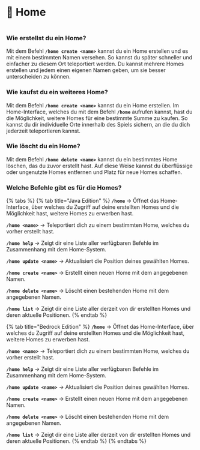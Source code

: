 # 📍 Home

<figure><img src="../.gitbook/assets/home-menü.png" alt=""><figcaption></figcaption></figure>

### Wie erstellst du ein Home?

Mit dem Befehl **`/home create <name>`** kannst du ein Home erstellen und es mit einem bestimmten Namen versehen. So kannst du später schneller und einfacher zu diesem Ort teleportiert werden. Du kannst mehrere Homes erstellen und jedem einen eigenen Namen geben, um sie besser unterscheiden zu können.

### Wie kaufst du ein weiteres Home?

Mit dem Befehl **`/home create <name>`** kannst du ein Home erstellen. Im Home-Interface, welches du mit dem Befehl **`/home`** aufrufen kannst, hast du die Möglichkeit, weitere Homes für eine bestimmte Summe zu kaufen. So kannst du dir individuelle Orte innerhalb des Spiels sichern, an die du dich jederzeit teleportieren kannst.

### Wie löscht du ein Home?

Mit dem Befehl **`/home delete <name>`** kannst du ein bestimmtes Home löschen, das du zuvor erstellt hast. Auf diese Weise kannst du überflüssige oder ungenutzte Homes entfernen und Platz für neue Homes schaffen.

### Welche Befehle gibt es für die Homes?

{% tabs %}
{% tab title="Java Edition" %}
**`/home`** -> Öffnet das Home-Interface, über welches du Zugriff auf deine erstellten Homes und die Möglichkeit hast, weitere Homes zu erwerben hast.

**`/home <name>`** -> Teleportiert dich zu einem bestimmten Home, welches du vorher erstellt hast.

**`/home help`** -> Zeigt dir eine Liste aller verfügbaren Befehle im Zusammenhang mit dem Home-System.

**`/home update <name>`** -> Aktualisiert die Position deines gewählten Homes.

**`/home create <name>`** -> Erstellt einen neuen Home mit dem angegebenen Namen.

**`/home delete <name>`** -> Löscht einen bestehenden Home mit dem angegebenen Namen.

**`/home list`** -> Zeigt dir eine Liste aller derzeit von dir erstellten Homes und deren aktuelle Positionen.
{% endtab %}

{% tab title="Bedrock Edition" %}
**`/home`** -> Öffnet das Home-Interface, über welches du Zugriff auf deine erstellten Homes und die Möglichkeit hast, weitere Homes zu erwerben hast.

**`/home <name>`** -> Teleportiert dich zu einem bestimmten Home, welches du vorher erstellt hast.

**`/home help`** -> Zeigt dir eine Liste aller verfügbaren Befehle im Zusammenhang mit dem Home-System.

**`/home update <name>`** -> Aktualisiert die Position deines gewählten Homes.

**`/home create <name>`** -> Erstellt einen neuen Home mit dem angegebenen Namen.

**`/home delete <name>`** -> Löscht einen bestehenden Home mit dem angegebenen Namen.

**`/home list`** -> Zeigt dir eine Liste aller derzeit von dir erstellten Homes und deren aktuelle Positionen.
{% endtab %}
{% endtabs %}
